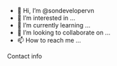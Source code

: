 - 👋 Hi, I’m @sondevelopervn
- 👀 I’m interested in ...
- 🌱 I’m currently learning ...
- 💞️ I’m looking to collaborate on ...
- 📫 How to reach me ...

Contact info


<!---
sondevelopervn/sondevelopervn is a ✨ special ✨ repository because its `README.md` (this file) appears on your GitHub profile.
You can click the Preview link to take a look at your changes.
--->
